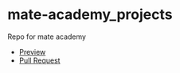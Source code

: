 # mate-academy_projects

Repo for mate academy

- [Preview](https://github.com/llllewvvaa/mate-academy_projects)
- [Pull Request](https://github.com/llllewvvaa/mate-academy_projects/pull/1/files)
